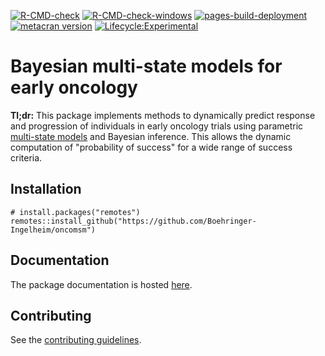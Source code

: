 <!-- badges: start -->

[![R-CMD-check](https://github.com/Boehringer-Ingelheim/oncomsm/actions/workflows/check.yml/badge.svg?branch=main)](https://github.com/Boehringer-Ingelheim/oncomsm/actions/workflows/check.yml)
[![R-CMD-check-windows](https://github.com/Boehringer-Ingelheim/oncomsm/actions/workflows/rcmd-check-windows.yml/badge.svg?branch=main)](https://github.com/Boehringer-Ingelheim/oncomsm/actions/workflows/rcmd-check-windows.yml)
[![pages-build-deployment](https://github.com/Boehringer-Ingelheim/oncomsm/actions/workflows/pages/pages-build-deployment/badge.svg)](https://github.com/Boehringer-Ingelheim/oncomsm/actions/workflows/pages/pages-build-deployment)
[![metacran version](https://www.r-pkg.org/badges/version/oncomsm)](https://cran.r-project.org/package=oncomsm)
[![Lifecycle:Experimental](https://img.shields.io/badge/Lifecycle-Experimental-339999)](https://github.com/Boehringer-Ingelheim/oncomsm)

<!-- badges: end -->



# Bayesian multi-state models for early oncology

**Tl;dr:** This package implements methods to dynamically predict response 
and progression of individuals in early oncology trials using parametric
[multi-state models](https://boehringer-ingelheim.github.io/oncomsm/articles/multi-state-model-for-early-oncology.html) and Bayesian inference. 
This allows the dynamic computation of "probability of success" for a wide 
range of success criteria. 


## Installation

```{r}
# install.packages("remotes")
remotes::install_github("https://github.com/Boehringer-Ingelheim/oncomsm")
```


## Documentation

The package documentation is hosted [here](https://boehringer-ingelheim.github.io/oncomsm/).


## Contributing

See the [contributing guidelines](https://boehringer-ingelheim.github.io/oncomsm/CONTRIBUTING.html).
